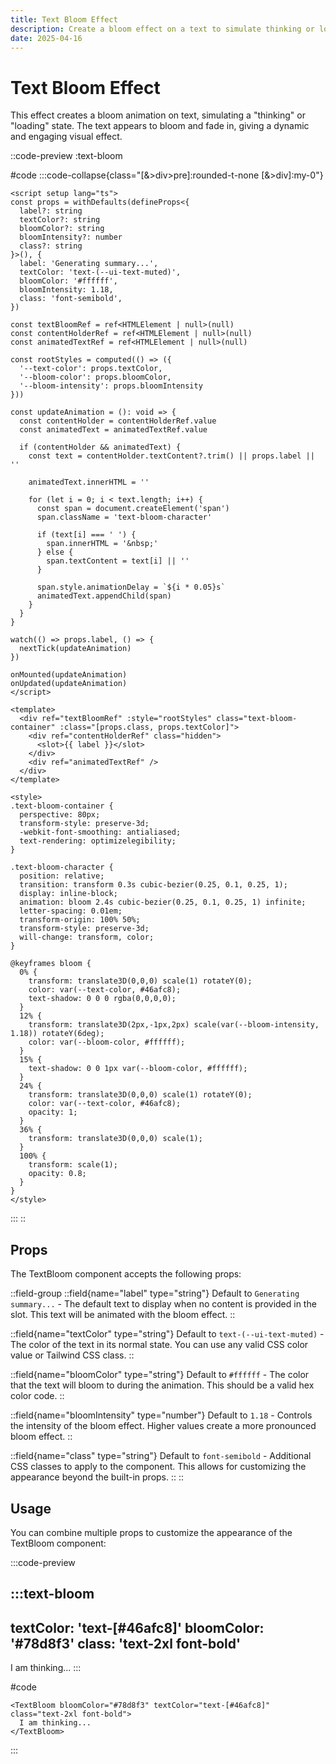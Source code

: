 ```yaml
---
title: Text Bloom Effect
description: Create a bloom effect on a text to simulate thinking or loading.
date: 2025-04-16
---
```


# Text Bloom Effect

This effect creates a bloom animation on text, simulating a "thinking" or "loading" state. The text appears to bloom and fade in, giving a dynamic and engaging visual effect.

::code-preview
:text-bloom

#code
:::code-collapse{class="[&>div>pre]:rounded-t-none [&>div]:my-0"}
```vue [TextBloom.vue]
<script setup lang="ts">
const props = withDefaults(defineProps<{
  label?: string
  textColor?: string
  bloomColor?: string
  bloomIntensity?: number
  class?: string
}>(), {
  label: 'Generating summary...',
  textColor: 'text-(--ui-text-muted)',
  bloomColor: '#ffffff',
  bloomIntensity: 1.18,
  class: 'font-semibold',
})

const textBloomRef = ref<HTMLElement | null>(null)
const contentHolderRef = ref<HTMLElement | null>(null)
const animatedTextRef = ref<HTMLElement | null>(null)

const rootStyles = computed(() => ({
  '--text-color': props.textColor,
  '--bloom-color': props.bloomColor,
  '--bloom-intensity': props.bloomIntensity
}))

const updateAnimation = (): void => {
  const contentHolder = contentHolderRef.value
  const animatedText = animatedTextRef.value

  if (contentHolder && animatedText) {
    const text = contentHolder.textContent?.trim() || props.label || ''

    animatedText.innerHTML = ''

    for (let i = 0; i < text.length; i++) {
      const span = document.createElement('span')
      span.className = 'text-bloom-character'

      if (text[i] === ' ') {
        span.innerHTML = '&nbsp;'
      } else {
        span.textContent = text[i] || ''
      }

      span.style.animationDelay = `${i * 0.05}s`
      animatedText.appendChild(span)
    }
  }
}

watch(() => props.label, () => {
  nextTick(updateAnimation)
})

onMounted(updateAnimation)
onUpdated(updateAnimation)
</script>

<template>
  <div ref="textBloomRef" :style="rootStyles" class="text-bloom-container" :class="[props.class, props.textColor]">
    <div ref="contentHolderRef" class="hidden">
      <slot>{{ label }}</slot>
    </div>
    <div ref="animatedTextRef" />
  </div>
</template>

<style>
.text-bloom-container {
  perspective: 80px;
  transform-style: preserve-3d;
  -webkit-font-smoothing: antialiased;
  text-rendering: optimizelegibility;
}

.text-bloom-character {
  position: relative;
  transition: transform 0.3s cubic-bezier(0.25, 0.1, 0.25, 1);
  display: inline-block;
  animation: bloom 2.4s cubic-bezier(0.25, 0.1, 0.25, 1) infinite;
  letter-spacing: 0.01em;
  transform-origin: 100% 50%;
  transform-style: preserve-3d;
  will-change: transform, color;
}

@keyframes bloom {
  0% {
    transform: translate3D(0,0,0) scale(1) rotateY(0);
    color: var(--text-color, #46afc8);
    text-shadow: 0 0 0 rgba(0,0,0,0);
  }
  12% {
    transform: translate3D(2px,-1px,2px) scale(var(--bloom-intensity, 1.18)) rotateY(6deg);
    color: var(--bloom-color, #ffffff);
  }
  15% {
    text-shadow: 0 0 1px var(--bloom-color, #ffffff);
  }
  24% {
    transform: translate3D(0,0,0) scale(1) rotateY(0);
    color: var(--text-color, #46afc8);
    opacity: 1;
  }
  36% {
    transform: translate3D(0,0,0) scale(1);
  }
  100% {
    transform: scale(1);
    opacity: 0.8;
  }
}
</style>
```
:::
::

## Props

The TextBloom component accepts the following props:

::field-group
  ::field{name="label" type="string"}
  Default to `Generating summary...` - The default text to display when no content is provided in the slot. This text will be animated with the bloom effect.
  ::

  ::field{name="textColor" type="string"}
  Default to `text-(--ui-text-muted)` - The color of the text in its normal state. You can use any valid CSS color value or Tailwind CSS class.
  ::

  ::field{name="bloomColor" type="string"}
  Default to `#ffffff` - The color that the text will bloom to during the animation. This should be a valid hex color code.
  ::

  ::field{name="bloomIntensity" type="number"}
  Default to `1.18` - Controls the intensity of the bloom effect. Higher values create a more pronounced bloom effect.
  ::

  ::field{name="class" type="string"}
  Default to `font-semibold` - Additional CSS classes to apply to the component. This allows for customizing the appearance beyond the built-in props.
  ::
::

## Usage

You can combine multiple props to customize the appearance of the TextBloom component:

:::code-preview

:::text-bloom
---
textColor: 'text-[#46afc8]'
bloomColor: '#78d8f3'
class: 'text-2xl font-bold'
---
I am thinking...
:::

#code

```vue
<TextBloom bloomColor="#78d8f3" textColor="text-[#46afc8]" class="text-2xl font-bold">
  I am thinking...
</TextBloom>
```
:::
